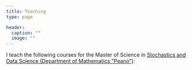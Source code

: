 ```yaml
---
title: Teaching
type: page

header:
  caption: ""
  image: ""
---
```


I teach the following courses for the Master of Science in [Stochastics and Data Science (Department of Mathematics "Peano")](https://www.master-sds.unito.it/do/home.pl):
